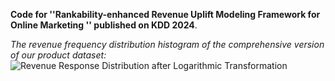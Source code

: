 **Code for ''Rankability-enhanced Revenue Uplift Modeling Framework for Online Marketing '' published on KDD 2024**.

*The revenue frequency distribution histogram of the comprehensive version of our product dataset:*
![Revenue Response Distribution after Logarithmic Transformation](https://github.com/hebowei2000/revenue_uplift/blob/main/revenue%20response%20distribution%20after%20logarithmic%20transformation.jpg)

